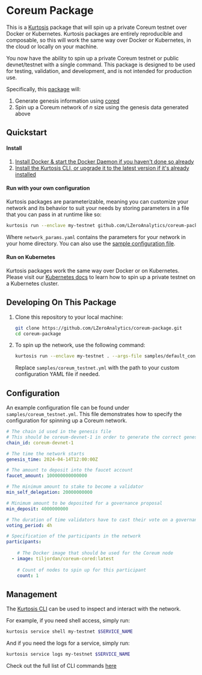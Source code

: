 # Coreum Package

This is a [Kurtosis][kurtosis-repo] package that will spin up a private Coreum testnet over Docker or Kubernetes. Kurtosis packages are entirely reproducible and composable, so this will work the same way over Docker or Kubernetes, in the cloud or locally on your machine.

You now have the ability to spin up a private Coreum testnet or public devnet/testnet with a single command. This package is designed to be used for testing, validation, and development, and is not intended for production use.

Specifically, this [package][package-reference] will:

1. Generate genesis information using [cored](https://github.com/CoreumFoundation/coreum)
2. Spin up a Coreum network of *n* size using the genesis data generated above

## Quickstart

#### Install
1. [Install Docker & start the Docker Daemon if you haven't done so already][docker-installation]
2. [Install the Kurtosis CLI, or upgrade it to the latest version if it's already installed][kurtosis-cli-installation]

#### Run with your own configuration

Kurtosis packages are parameterizable, meaning you can customize your network and its behavior to suit your needs by storing parameters in a file that you can pass in at runtime like so:

```bash
kurtosis run --enclave my-testnet github.com/LZeroAnalytics/coreum-package --args-file network_params.yaml
```

Where `network_params.yaml` contains the parameters for your network in your home directory. You can also use the [sample configuration file](samples/default_config_sample.yml).

#### Run on Kubernetes

Kurtosis packages work the same way over Docker or on Kubernetes. Please visit our [Kubernetes docs](https://docs.kurtosis.com/k8s) to learn how to spin up a private testnet on a Kubernetes cluster.

## Developing On This Package
1. Clone this repository to your local machine:
   ```bash
   git clone https://github.com/LZeroAnalytics/coreum-package.git
   cd coreum-package
   ```

2. To spin up the network, use the following command:
   ```bash
   kurtosis run --enclave my-testnet . --args-file samples/default_config_sample.yml
   ```

   Replace `samples/coreum_testnet.yml` with the path to your custom configuration YAML file if needed.

## Configuration
An example configuration file can be found under `samples/coreum_testnet.yml`. This file demonstrates how to specify the configuration for spinning up a Coreum network.

````yaml
# The chain id used in the genesis file
# This should be coreum-devnet-1 in order to generate the correct genesis
chain_id: coreum-devnet-1

# The time the network starts
genesis_time: 2024-04-14T12:00:00Z

# The amount to deposit into the faucet account
faucet_amount: 100000000000000

# The minimum amount to stake to become a validator
min_self_delegation: 20000000000

# Minimum amount to be deposited for a governance proposal
min_deposit: 4000000000

# The duration of time validators have to cast their vote on a governance proposal
voting_period: 4h

# Specification of the participants in the network
participants:
  
    # The Docker image that should be used for the Coreum node
  - image: tiljordan/coreum-cored:latest
    
    # Count of nodes to spin up for this participant
    count: 1
````
## Management

The [Kurtosis CLI](https://docs.kurtosis.com/cli) can be used to inspect and interact with the network.

For example, if you need shell access, simply run:

```bash
kurtosis service shell my-testnet $SERVICE_NAME
```

And if you need the logs for a service, simply run:

```bash
kurtosis service logs my-testnet $SERVICE_NAME
```

Check out the full list of CLI commands [here](https://docs.kurtosis.com/cli)
<!------------------------ Only links below here -------------------------------->

[docker-installation]: https://docs.docker.com/get-docker/
[kurtosis-cli-installation]: https://docs.kurtosis.com/install
[kurtosis-repo]: https://github.com/kurtosis-tech/kurtosis
[package-reference]: https://docs.kurtosis.com/advanced-concepts/packages